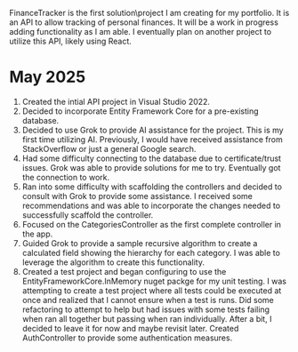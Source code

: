 FinanceTracker is the first solution\project I am creating for my portfolio.  It is an API to allow tracking of personal finances. It will be a work in progress adding functionality as I am able.  I eventually plan on another project to utilize this API, likely using React.

# May 2025

1. Created the intial API project in Visual Studio 2022.
2. Decided to incorporate Entity Framework Core for a pre-existing database.
3. Decided to use Grok to provide AI assistance for the project.  This is my first time utilizing AI.  Previously, I would have received assistance from StackOverflow or just a general Google search.
4. Had some difficulty connecting to the database due to certificate/trust issues.  Grok was able to provide solutions for me to try.  Eventually got the connection to work.
5. Ran into some difficulty with scaffolding the controllers and decided to consult with Grok to provide some assistance.  I  received some recommendations and was able to incorporate the changes needed to successfully scaffold the controller.
6. Focused on the CategoriesController as the first complete controller in the app.
7. Guided Grok to provide a sample recursive algorithm to create a calculated field showing the hierarchy for each category.  I was able to leverage the algorithm to create this functionality.
8. Created a test project and began configuring to use the EntityFrameworkCore.InMemory nuget packge for my unit testing. I was attempting to create a test project where all tests could be executed at once and realized that I cannot ensure when a test is runs.  Did some refactoring to attempt to help but had issues with some tests failing when ran all together but passing when ran individually. After a bit, I decided to leave it for now and maybe revisit later.
Created AuthController to provide some authentication measures.
